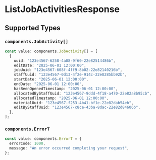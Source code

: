 # ListJobActivitiesResponse


## Supported Types

### `components.JobActivity[]`

```typescript
const value: components.JobActivity[] = [
  {
    uuid: "123e4567-6258-4a08-9f60-22e82514486b",
    editDate: "2025-06-01 12:00:00",
    jobUuid: "123e4567-608f-4ff9-8b02-22e82140216b",
    staffUuid: "123e4567-0d13-4f2e-914c-22e8285bb92b",
    startDate: "2025-06-01 12:00:00",
    endDate: "2025-06-01 12:00:00",
    hasBeenOpenedTimestamp: "2025-06-01 12:00:00",
    allocatedByStaffUuid: "123e4567-9ddd-4f18-a470-22e82a8b95cb",
    allocatedTimestamp: "2025-06-01 12:00:00",
    materialUuid: "123e4567-f253-4b41-bf1e-22e82dab54eb",
    editByStaffUuid: "123e4567-c8ce-43ba-8dac-22e82d84606b",
  },
];
```

### `components.ErrorT`

```typescript
const value: components.ErrorT = {
  errorCode: 1000,
  message: "An error occurred completing your request",
};
```


